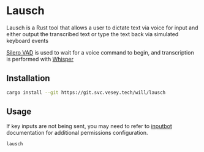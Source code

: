 # Lausch

Lausch is a Rust tool that allows a user to dictate text via voice for input and either output the transcribed text or type the text back via simulated keyboard events

[Silero VAD](https://github.com/snakers4/silero-vad) is used to wait for a voice command to begin, and transcription is performed with [Whisper](https://github.com/tazz4843/whisper-rs)

## Installation

```bash
cargo install --git https://git.svc.vesey.tech/will/lausch
```

## Usage

If key inputs are not being sent, you may need to refer to [inputbot](https://github.com/obv-mikhail/InputBot) documentation for additional permissions configuration.

```bash
lausch
```

